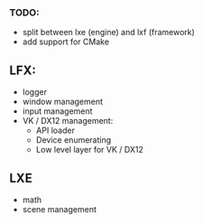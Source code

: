 ### TODO:
 * split between lxe (engine) and lxf (framework)
 * add support for CMake

 ## LFX:
 * logger
 * window management
 * input management
 * VK / DX12 management:
	* API loader
	* Device enumerating
	* Low level layer for VK / DX12
 
 ## LXE
 * math
 * scene management